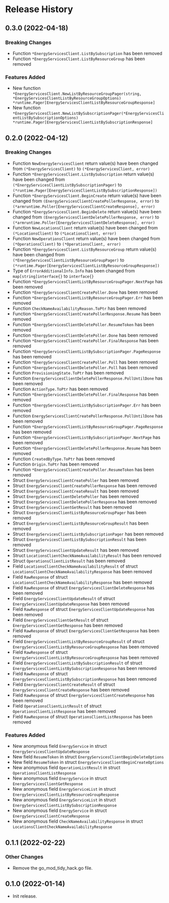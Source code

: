 # Release History

## 0.3.0 (2022-04-18)
### Breaking Changes

- Function `*EnergyServicesClient.ListBySubscription` has been removed
- Function `*EnergyServicesClient.ListByResourceGroup` has been removed

### Features Added

- New function `*EnergyServicesClient.NewListByResourceGroupPager(string, *EnergyServicesClientListByResourceGroupOptions) *runtime.Pager[EnergyServicesClientListByResourceGroupResponse]`
- New function `*EnergyServicesClient.NewListBySubscriptionPager(*EnergyServicesClientListBySubscriptionOptions) *runtime.Pager[EnergyServicesClientListBySubscriptionResponse]`


## 0.2.0 (2022-04-12)
### Breaking Changes

- Function `NewEnergyServicesClient` return value(s) have been changed from `(*EnergyServicesClient)` to `(*EnergyServicesClient, error)`
- Function `*EnergyServicesClient.ListBySubscription` return value(s) have been changed from `(*EnergyServicesClientListBySubscriptionPager)` to `(*runtime.Pager[EnergyServicesClientListBySubscriptionResponse])`
- Function `*EnergyServicesClient.BeginCreate` return value(s) have been changed from `(EnergyServicesClientCreatePollerResponse, error)` to `(*armruntime.Poller[EnergyServicesClientCreateResponse], error)`
- Function `*EnergyServicesClient.BeginDelete` return value(s) have been changed from `(EnergyServicesClientDeletePollerResponse, error)` to `(*armruntime.Poller[EnergyServicesClientDeleteResponse], error)`
- Function `NewLocationsClient` return value(s) have been changed from `(*LocationsClient)` to `(*LocationsClient, error)`
- Function `NewOperationsClient` return value(s) have been changed from `(*OperationsClient)` to `(*OperationsClient, error)`
- Function `*EnergyServicesClient.ListByResourceGroup` return value(s) have been changed from `(*EnergyServicesClientListByResourceGroupPager)` to `(*runtime.Pager[EnergyServicesClientListByResourceGroupResponse])`
- Type of `ErrorAdditionalInfo.Info` has been changed from `map[string]interface{}` to `interface{}`
- Function `*EnergyServicesClientListByResourceGroupPager.NextPage` has been removed
- Function `*EnergyServicesClientCreatePoller.Done` has been removed
- Function `*EnergyServicesClientListByResourceGroupPager.Err` has been removed
- Function `CheckNameAvailabilityReason.ToPtr` has been removed
- Function `*EnergyServicesClientCreatePollerResponse.Resume` has been removed
- Function `*EnergyServicesClientDeletePoller.ResumeToken` has been removed
- Function `*EnergyServicesClientDeletePoller.Done` has been removed
- Function `*EnergyServicesClientCreatePoller.FinalResponse` has been removed
- Function `*EnergyServicesClientListBySubscriptionPager.PageResponse` has been removed
- Function `*EnergyServicesClientCreatePoller.Poll` has been removed
- Function `*EnergyServicesClientDeletePoller.Poll` has been removed
- Function `ProvisioningState.ToPtr` has been removed
- Function `EnergyServicesClientDeletePollerResponse.PollUntilDone` has been removed
- Function `ActionType.ToPtr` has been removed
- Function `*EnergyServicesClientDeletePoller.FinalResponse` has been removed
- Function `*EnergyServicesClientListBySubscriptionPager.Err` has been removed
- Function `EnergyServicesClientCreatePollerResponse.PollUntilDone` has been removed
- Function `*EnergyServicesClientListByResourceGroupPager.PageResponse` has been removed
- Function `*EnergyServicesClientListBySubscriptionPager.NextPage` has been removed
- Function `*EnergyServicesClientDeletePollerResponse.Resume` has been removed
- Function `CreatedByType.ToPtr` has been removed
- Function `Origin.ToPtr` has been removed
- Function `*EnergyServicesClientCreatePoller.ResumeToken` has been removed
- Struct `EnergyServicesClientCreatePoller` has been removed
- Struct `EnergyServicesClientCreatePollerResponse` has been removed
- Struct `EnergyServicesClientCreateResult` has been removed
- Struct `EnergyServicesClientDeletePoller` has been removed
- Struct `EnergyServicesClientDeletePollerResponse` has been removed
- Struct `EnergyServicesClientGetResult` has been removed
- Struct `EnergyServicesClientListByResourceGroupPager` has been removed
- Struct `EnergyServicesClientListByResourceGroupResult` has been removed
- Struct `EnergyServicesClientListBySubscriptionPager` has been removed
- Struct `EnergyServicesClientListBySubscriptionResult` has been removed
- Struct `EnergyServicesClientUpdateResult` has been removed
- Struct `LocationsClientCheckNameAvailabilityResult` has been removed
- Struct `OperationsClientListResult` has been removed
- Field `LocationsClientCheckNameAvailabilityResult` of struct `LocationsClientCheckNameAvailabilityResponse` has been removed
- Field `RawResponse` of struct `LocationsClientCheckNameAvailabilityResponse` has been removed
- Field `RawResponse` of struct `EnergyServicesClientDeleteResponse` has been removed
- Field `EnergyServicesClientUpdateResult` of struct `EnergyServicesClientUpdateResponse` has been removed
- Field `RawResponse` of struct `EnergyServicesClientUpdateResponse` has been removed
- Field `EnergyServicesClientGetResult` of struct `EnergyServicesClientGetResponse` has been removed
- Field `RawResponse` of struct `EnergyServicesClientGetResponse` has been removed
- Field `EnergyServicesClientListByResourceGroupResult` of struct `EnergyServicesClientListByResourceGroupResponse` has been removed
- Field `RawResponse` of struct `EnergyServicesClientListByResourceGroupResponse` has been removed
- Field `EnergyServicesClientListBySubscriptionResult` of struct `EnergyServicesClientListBySubscriptionResponse` has been removed
- Field `RawResponse` of struct `EnergyServicesClientListBySubscriptionResponse` has been removed
- Field `EnergyServicesClientCreateResult` of struct `EnergyServicesClientCreateResponse` has been removed
- Field `RawResponse` of struct `EnergyServicesClientCreateResponse` has been removed
- Field `OperationsClientListResult` of struct `OperationsClientListResponse` has been removed
- Field `RawResponse` of struct `OperationsClientListResponse` has been removed

### Features Added

- New anonymous field `EnergyService` in struct `EnergyServicesClientUpdateResponse`
- New field `ResumeToken` in struct `EnergyServicesClientBeginDeleteOptions`
- New field `ResumeToken` in struct `EnergyServicesClientBeginCreateOptions`
- New anonymous field `OperationListResult` in struct `OperationsClientListResponse`
- New anonymous field `EnergyService` in struct `EnergyServicesClientGetResponse`
- New anonymous field `EnergyServiceList` in struct `EnergyServicesClientListByResourceGroupResponse`
- New anonymous field `EnergyServiceList` in struct `EnergyServicesClientListBySubscriptionResponse`
- New anonymous field `EnergyService` in struct `EnergyServicesClientCreateResponse`
- New anonymous field `CheckNameAvailabilityResponse` in struct `LocationsClientCheckNameAvailabilityResponse`


## 0.1.1 (2022-02-22)

### Other Changes

- Remove the go_mod_tidy_hack.go file.

## 0.1.0 (2022-01-14)

- Init release.